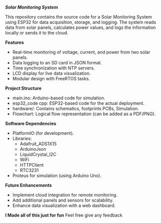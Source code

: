 ***Solar Monitoring System***

This repository contains the source code for a Solar Monitoring System using ESP32 for data acquisition, storage, and logging. The system reads data from solar panels, calculates power values, and logs the information locally or sends it to the cloud.

**Features**
- Real-time monitoring of voltage, current, and power from two solar panels.
- Data logging to an SD card in JSON format.
- Time synchronization with NTP servers.
- LCD display for live data visualization.
- Modular design with FreeRTOS tasks.

**Project Structure**
- main.ino: Arduino-based code for simulation.
- esp32_code cpp: ESP32-based code for the actual deployment.
- hardware/: Contains schematics, footprints PCBs, Simulation.
- Flowchart: Logical flow representation (can be added as a PDF/PNG).

**Software Dependencies**

- PlatformIO (for development).
- Libraries:
  - Adafruit_ADS1X15
  - ArduinoJson
  - LiquidCrystal_I2C
  - WiFi
  - HTTPClient
  - RTC3231
- Proteus for simulation (using Arduino Uno).

**Future Enhancements**
- Implement cloud integration for remote monitoring.
- Add additional panels and sensors for scalability.
- Enhance data visualization with a web dashboard.

****I Made all of this just for fun****
Feel free give any feedback
